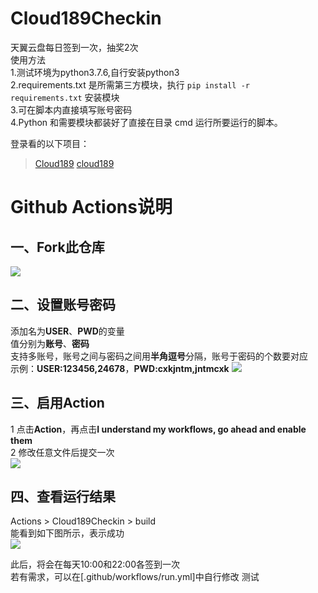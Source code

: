 # Cloud189Checkin
天翼云盘每日签到一次，抽奖2次  
使用方法  
1.测试环境为python3.7.6,自行安装python3  
2.requirements.txt 是所需第三方模块，执行 `pip install -r requirements.txt` 安装模块  
3.可在脚本内直接填写账号密码  
4.Python 和需要模块都装好了直接在目录 cmd 运行所要运行的脚本。  

登录看的以下项目：
> [Cloud189](https://github.com/Dawnnnnnn/Cloud189)
> [cloud189](https://github.com/Aruelius/cloud189)

# Github Actions说明
## 一、Fork此仓库
![](http://tu.yaohuo.me/imgs/2020/06/f059fe73afb4ef5f.png)
## 二、设置账号密码
添加名为**USER**、**PWD**的变量  
值分别为**账号**、**密码**  
支持多账号，账号之间与密码之间用**半角逗号**分隔，账号于密码的个数要对应  
示例：**USER:123456,24678**，**PWD:cxkjntm,jntmcxk**
![](http://tu.yaohuo.me/imgs/2020/06/748bf9c0ca6143cd.png)

## 三、启用Action
1 点击**Action**，再点击**I understand my workflows, go ahead and enable them**  
2 修改任意文件后提交一次  
![](http://tu.yaohuo.me/imgs/2020/06/34ca160c972b9927.png)

## 四、查看运行结果
Actions > Cloud189Checkin > build  
能看到如下图所示，表示成功  
![](http://tu.yaohuo.me/imgs/2020/06/b9e596c99f3835e0.png)

此后，将会在每天10:00和22:00各签到一次  
若有需求，可以在[.github/workflows/run.yml]中自行修改
测试
